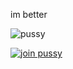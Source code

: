 im better

![pussy](https://media.discordapp.net/attachments/909956891873005601/910406672973987880/B628C1AA-81BF-4519-9273-F1614A798A86.gif)

[![join pussy](https://invidget.switchblade.xyz/xy8YkWpJmX)](http://discord.gg/xy8YkWpJmX)

